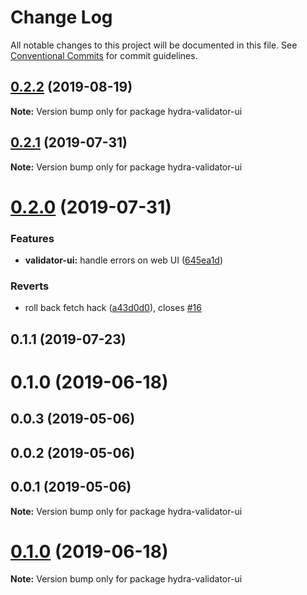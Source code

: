 # Change Log

All notable changes to this project will be documented in this file.
See [Conventional Commits](https://conventionalcommits.org) for commit guidelines.

## [0.2.2](https://github.com/hypermedia-app/hydra-validator/compare/hydra-validator-ui@0.2.1...hydra-validator-ui@0.2.2) (2019-08-19)

**Note:** Version bump only for package hydra-validator-ui





## [0.2.1](https://github.com/hypermedia-app/hydra-validator/compare/hydra-validator-ui@0.2.0...hydra-validator-ui@0.2.1) (2019-07-31)

**Note:** Version bump only for package hydra-validator-ui





# [0.2.0](https://github.com/hypermedia-app/hydra-validator/compare/hydra-validator-ui@0.1.1...hydra-validator-ui@0.2.0) (2019-07-31)


### Features

* **validator-ui:** handle errors on web UI ([645ea1d](https://github.com/hypermedia-app/hydra-validator/commit/645ea1d))


### Reverts

* roll back fetch hack ([a43d0d0](https://github.com/hypermedia-app/hydra-validator/commit/a43d0d0)), closes [#16](https://github.com/hypermedia-app/hydra-validator/issues/16)





## 0.1.1 (2019-07-23)



# 0.1.0 (2019-06-18)



## 0.0.3 (2019-05-06)



## 0.0.2 (2019-05-06)



## 0.0.1 (2019-05-06)

**Note:** Version bump only for package hydra-validator-ui





# [0.1.0](https://github.com/hypermedia-app/hydra-validator/compare/v0.0.3...v0.1.0) (2019-06-18)

**Note:** Version bump only for package hydra-validator-ui
